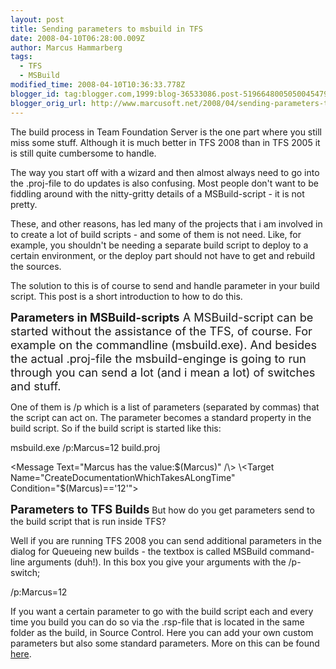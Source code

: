 ```yaml
---
layout: post
title: Sending parameters to msbuild in TFS
date: 2008-04-10T06:28:00.009Z
author: Marcus Hammarberg
tags:
  - TFS
  - MSBuild
modified_time: 2008-04-10T10:36:33.778Z
blogger_id: tag:blogger.com,1999:blog-36533086.post-5196648005050045479
blogger_orig_url: http://www.marcusoft.net/2008/04/sending-parameters-to-msbuild-in-tfs.html
---
```



The build process in Team Foundation Server is the one part where
you still miss some stuff. Although it is much better in TFS 2008 than
in TFS 2005 it is still quite cumbersome to handle.

The way you start off with a wizard and then almost always need to go
into the .proj-file to do updates is also confusing. Most people don't
want to be fiddling around with the nitty-gritty details of a
MSBuild-script - it is not pretty.

These, and other reasons, has led many of the projects that i am
involved in to create a lot of build scripts - and some of them is not
need. Like, for example, you shouldn't be needing a separate build
script to deploy to a certain environment, or the deploy part should not
have to get and rebuild the sources.

The solution to this is of course to send and handle parameter in your
build script. This post is a short introduction to how to do this.

<span style="font-size:130%;">**Parameters in MSBuild-scripts**
A MSBuild-script can be started without the assistance of the TFS, of
course. For example on the commandline (msbuild.exe). And besides the
actual .proj-file the msbuild-enginge is going to run through you can
send a lot (and i mean a lot) of switches and stuff.

One of them is /p which is a list of parameters (separated by commas)
that the script can act on. The parameter becomes a standard property in
the build script. So if the build script is started like this:

msbuild.exe /p:Marcus=12
build.proj
<span style="font-size:0;">
it can be reached in the build script like this:

\<Message Text="Marcus has the
value:$(Marcus)" /\>
\<Target
Name="CreateDocumentationWhichTakesALongTime"
Condition="$(Marcus)=='12'"\>

**<span style="font-size:130%;">Parameters to TFS Builds**
But how do you get parameters send to the build script that is run
inside TFS?

Well if you are running TFS 2008 you can send additional parameters in
the dialog for Queueing new builds - the textbox is called MSBuild
command-line arguments (duh!). In this box you give your arguments with
the /p-switch;

/p:Marcus=12

If you want a certain parameter to go with the build script each and
every time you build you can do so via the .rsp-file that is located in
the same folder as the build, in Source Control. Here you can add your
own custom parameters but also some standard parameters. More on this
can be found
[here](http://weblogs.asp.net/dmckinstry/archive/2006/07/16/Hints-for-expediting-Team-Build-script-development.aspx).
